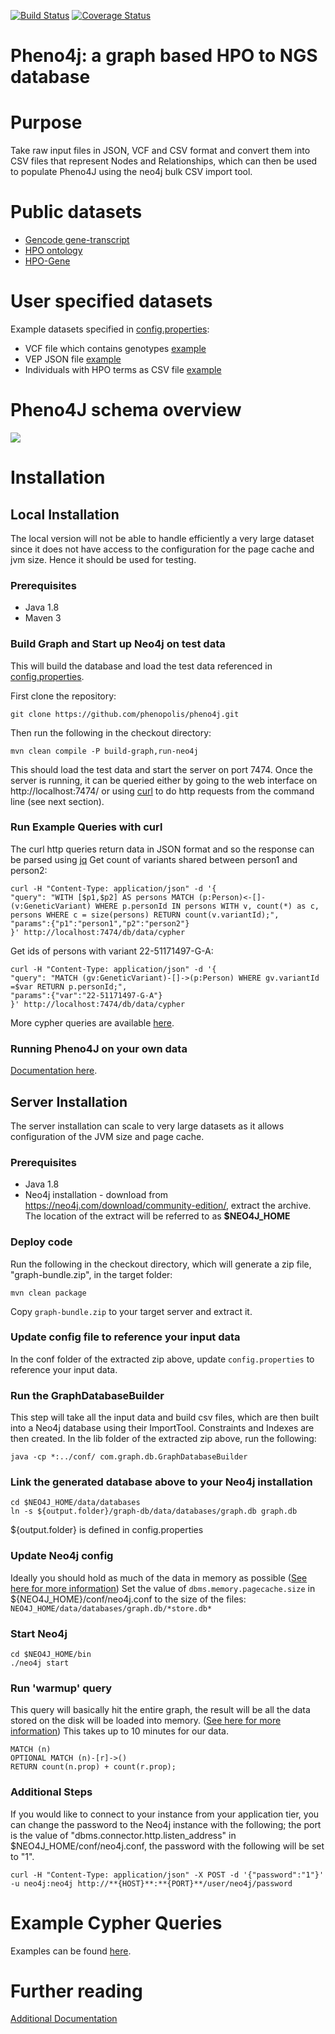 [![Build Status](https://travis-ci.org/phenopolis/pheno4j.svg?branch=master)](https://travis-ci.org/phenopolis/pheno4j)
[![Coverage Status](https://coveralls.io/repos/github/phenopolis/pheno4j/badge.svg?branch=master)](https://coveralls.io/github/phenopolis/pheno4j?branch=master)
<!-- Sajid fix this :-)
[![Quality Gate](https://sonarqube.com/api/badges/gate?key=com.graph%3Adb)](https://sonarqube.com/dashboard/index/com.graph%3Adb)
-->

# Pheno4j: a graph based HPO to NGS database

# Purpose
Take raw input files in JSON, VCF and CSV format and convert them into CSV files that represent Nodes and Relationships, which can then be used to populate Pheno4J using the neo4j bulk CSV import tool.

# Public datasets
* [Gencode gene-transcript](ftp://ftp.sanger.ac.uk/pub/gencode/Gencode_human/release_25/GRCh37_mapping/gencode.v25lift37.annotation.gtf.gz)
* [HPO ontology](http://purl.obolibrary.org/obo/hp.obo)
* [HPO-Gene](http://compbio.charite.de/jenkins/job/hpo.annotations.monthly/lastStableBuild/artifact/annotation/ALL_SOURCES_ALL_FREQUENCIES_diseases_to_genes_to_phenotypes.txt)

# User specified datasets

Example datasets specified in [config.properties](https://github.com/phenopolis/pheno4j/blob/master/src/main/resources/config.properties):
* VCF file which contains genotypes [example](https://github.com/phenopolis/pheno4j/blob/master/src/test/resources/genotypes.vcf)
* VEP JSON file [example](https://github.com/phenopolis/pheno4j/blob/master/src/test/resources/VEP.json)
* Individuals with HPO terms as CSV file [example](https://github.com/phenopolis/pheno4j/blob/master/src/test/resources/person_phenotypes.csv)

# Pheno4J schema overview

![](https://github.com/sajid-mughal/pheno4j/blob/master/docs/complete_diagram.png?raw=true)

# Installation
## Local Installation ##

The local version will not be able to handle efficiently a very large dataset since it does not have access to the configuration for the page cache and jvm size.
Hence it should be used for testing.

### Prerequisites ###
- Java 1.8
- Maven 3

### Build Graph and Start up Neo4j on test data ###
This will build the database and load the test data referenced in [config.properties](https://github.com/phenopolis/pheno4j/blob/master/src/main/resources/config.properties).

First clone the repository:
```
git clone https://github.com/phenopolis/pheno4j.git
```
Then run the following in the checkout directory:
```
mvn clean compile -P build-graph,run-neo4j
```
This should load the test data and start the server on port 7474.
Once the server is running, it can be queried either by going to the web interface on http://localhost:7474/ or using [curl](https://curl.haxx.se/)
to do http requests from the command line (see next section).

### Run Example Queries with curl
The curl http queries return data in JSON format and so the response can be parsed using [jq](https://stedolan.github.io/jq/)
Get count of variants shared between person1 and person2:
```
curl -H "Content-Type: application/json" -d '{
"query": "WITH [$p1,$p2] AS persons MATCH (p:Person)<-[]-(v:GeneticVariant) WHERE p.personId IN persons WITH v, count(*) as c, persons WHERE c = size(persons) RETURN count(v.variantId);",
"params":{"p1":"person1","p2":"person2"}
}' http://localhost:7474/db/data/cypher
```
Get ids of persons with variant 22-51171497-G-A:
```
curl -H "Content-Type: application/json" -d '{
"query": "MATCH (gv:GeneticVariant)-[]->(p:Person) WHERE gv.variantId =$var RETURN p.personId;",
"params":{"var":"22-51171497-G-A"}
}' http://localhost:7474/db/data/cypher
```
More cypher queries are available [here](https://github.com/phenopolis/pheno4j/blob/master/docs/Cypher-Queries.md).

### Running Pheno4J on your own data

[Documentation here](https://github.com/phenopolis/pheno4j/blob/master/docs/Additional-Documentation.md#loading-manually-created-files).

## Server Installation ##

The server installation can scale to very large datasets as it allows configuration of the JVM size and page cache.

### Prerequisites ###
- Java 1.8
- Neo4j installation - download from https://neo4j.com/download/community-edition/, extract the archive. The location of the extract will be referred to as **$NEO4J_HOME**

### Deploy code ###
Run the following in the checkout directory, which will generate a zip file, "graph-bundle.zip", in the target folder:
```
mvn clean package
```
Copy `graph-bundle.zip` to your target server and extract it.
### Update config file to reference your input data ###
In the conf folder of the extracted zip above, update `config.properties` to reference your input data.
### Run the GraphDatabaseBuilder ###
This step will take all the input data and build csv files, which are then built into a Neo4j database using their ImportTool. Constraints and Indexes are then created.
In the lib folder of the extracted zip above, run the following:
```
java -cp *:../conf/ com.graph.db.GraphDatabaseBuilder
```
### Link the generated database above to your Neo4j installation #
```
cd $NEO4J_HOME/data/databases
ln -s ${output.folder}/graph-db/data/databases/graph.db graph.db 
```
${output.folder} is defined in config.properties
### Update Neo4j config ###
Ideally you should hold as much of the data in memory as possible ([See here for more information](https://neo4j.com/docs/operations-manual/current/performance/))
Set the value of `dbms.memory.pagecache.size` in ${NEO4J_HOME}/conf/neo4j.conf to the size of the files: `NEO4J_HOME/data/databases/graph.db/*store.db*`
### Start Neo4j ###
```
cd $NEO4J_HOME/bin
./neo4j start
```
### Run 'warmup' query ###
This query will basically hit the entire graph, the result will be all the data stored on the disk will be loaded into memory. ([See here for more information](https://neo4j.com/developer/kb/warm-the-cache-to-improve-performance-from-cold-start/))
This takes up to 10 minutes for our data.
```
MATCH (n)
OPTIONAL MATCH (n)-[r]->()
RETURN count(n.prop) + count(r.prop);
```
### Additional Steps ###
If you would like to connect to your instance from your application tier, you can change the password to the Neo4j instance with the following; the port is the value of "dbms.connector.http.listen_address" in $NEO4J_HOME/conf/neo4j.conf, the password with the following will be set to "1".
```
curl -H "Content-Type: application/json" -X POST -d '{"password":"1"}' -u neo4j:neo4j http://**{HOST}**:**{PORT}**/user/neo4j/password
```

# Example Cypher Queries

Examples can be found [here](https://github.com/phenopolis/pheno4j/blob/master/docs/Cypher-Queries.md).

# Further reading
[Additional Documentation](docs/Additional-Documentation.md)
